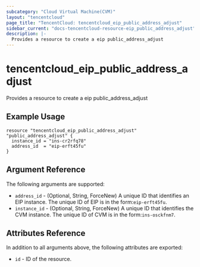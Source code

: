 ```yaml
---
subcategory: "Cloud Virtual Machine(CVM)"
layout: "tencentcloud"
page_title: "TencentCloud: tencentcloud_eip_public_address_adjust"
sidebar_current: "docs-tencentcloud-resource-eip_public_address_adjust"
description: |-
  Provides a resource to create a eip public_address_adjust
---
```


# tencentcloud_eip_public_address_adjust

Provides a resource to create a eip public_address_adjust

## Example Usage

```hcl
resource "tencentcloud_eip_public_address_adjust" "public_address_adjust" {
  instance_id = "ins-cr2rfq78"
  address_id  = "eip-erft45fu"
}
```

## Argument Reference

The following arguments are supported:

* `address_id` - (Optional, String, ForceNew) A unique ID that identifies an EIP instance. The unique ID of EIP is in the form:`eip-erft45fu`.
* `instance_id` - (Optional, String, ForceNew) A unique ID that identifies the CVM instance. The unique ID of CVM is in the form:`ins-osckfnm7`.

## Attributes Reference

In addition to all arguments above, the following attributes are exported:

* `id` - ID of the resource.



